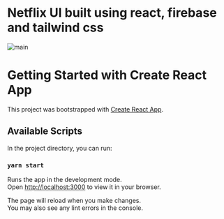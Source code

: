 # Netflix UI built using react, firebase and tailwind css 

![main ](https://user-images.githubusercontent.com/81950204/169735083-b95150e8-9e19-407a-b562-1e526d3f8e16.png)


# Getting Started with Create React App

This project was bootstrapped with [Create React App](https://github.com/facebook/create-react-app).

## Available Scripts

In the project directory, you can run:

### `yarn start`

Runs the app in the development mode.\
Open [http://localhost:3000](http://localhost:3000) to view it in your browser.

The page will reload when you make changes.\
You may also see any lint errors in the console.


